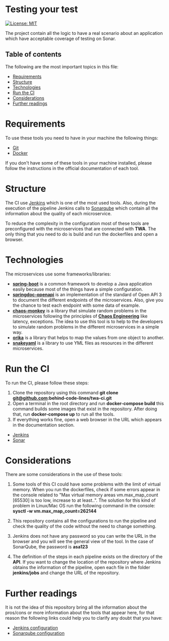 # Testing your test

[![License: MIT](https://img.shields.io/badge/License-MIT-yellow.svg)](https://opensource.org/licenses/MIT)

The project contain all the logic to have a real scenario about an application which have acceptable coverage of testing on Sonar.


## Table of contents

The following are the most important topics in this file:
- [Requirements](#Requirements)
- [Structure](#Structure)
- [Technologies](#pipeline-steps)
- [Run the CI](#run-the-ci)
- [Considerations](#Considerations)
- [Further readings](#further-readings)


# Requirements

To use these tools you need to have in your machine the following things:
- [Git](https://git-scm.com/)
- [Docker](https://www.docker.com/)

If you don't have some of these tools in your machine installed, please follow the instructions in the official documentation of each tool.


# Structure

The CI use [Jenkins](https://www.jenkins.io/) which is one of the most used tools. Also, during the execution of the pipeline Jenkins calls to [Sonarqube](https://www.sonarqube.org/) which contain all the information about the quality of each microservice. 

To reduce the complexity in the configuration most of these tools are preconfigured with the microservices that are connected with **TWA**. The only thing that you need to do is build and run the dockerfiles and open a browser.


# Technologies

The microservices use some frameworks/libraries:
- **[spring-boot](https://spring.io/projects/spring-boot)** is a common framework to develop a Java application easily because most of the things have a simple configuration.
- **[springdoc-openapi](https://springdoc.org/)** is an implementation of the standard of Open API 3 to document the different endpoints of the microservices. Also, give you the chance to test each endpoint with some data of example.
- **[chaos-monkey](https://codecentric.github.io/chaos-monkey-spring-boot/)** is a library that simulate random problems in the microservices following the principles of **[Chaos Engineering](https://www.gremlin.com/community/tutorials/chaos-engineering-the-history-principles-and-practice/)** like latency, exceptions. The idea to use this tool is to help to the developers to simulate random problems in the different microservices in a simple way.
- **[orika](https://orika-mapper.github.io/orika-docs/)** is a library that helps to map the values from one object to another.
- **[snakeyaml](https://bitbucket.org/asomov/snakeyaml/src/master/)** is a library to use YML files as resources in the different microservices.


# Run the CI

To run the CI, please follow these steps:
1. Clone the repository using this command **git clone git@github.com:behind-code-lines/twa-ci.git**
2. Open a terminal in the root directory and run **docker-compose build** this command builds some images that exist in the repository. After doing that, run **docker-compose up** to run all the tools.
3. If everything works fine, open a web browser in the URL which appears in the documentation section.
- [Jenkins](http://localhost:18080/)
- [Sonar](http://localhost:19000/projects)


# Considerations

There are some considerations in the use of these tools:

1. Some tools of this CI could have some problems with the limit of virtual memory. When you run the dockerfiles, check if some errors appear in the console related to "Max virtual memory areas vm.max_map_count [65530] is too low, increase to at least..". The solution for this kind of problem in Linux/Mac OS run the following command in the console:
   **sysctl -w vm.max_map_count=262144** 
   
2. This repository contains all the configurations to run the pipeline and check the quality of the code without the need to change something.
3. Jenkins does not have any password so you can write the URL in the browser and you will see the general view of the tool. In the case of SonarQube, the password is **asa123**
4. The definition of the steps in each pipeline exists on the directory of the **API**. If you want to change the location of the repository where Jenkins obtains the information of the pipeline, open each file in the folder **jenkins/jobs** and change the URL of the repository.


# Further readings

It is not the idea of this repository bring all the information about the pros/cons or more information about the tools that appear here, for that reason the following links could help you to clarify any doubt that you have:

- [Jenkins configuration](https://www.vogella.com/tutorials/Jenkins/article.html)
- [Sonarqube configuration](https://blog.setapp.pl/sonarqube_introduction)

